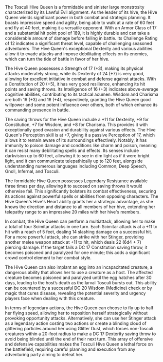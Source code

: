 The Tosculi Hive Queen is a formidable and sinister large monstrosity characterized by its Lawful Evil alignment. As the leader of its hive, the Hive Queen wields significant power in both combat and strategic planning. It boasts impressive speed and agility, being able to walk at a rate of 60 feet and fly at 40 feet, making it a versatile opponent. With an Armor Class of 17 and a substantial hit point pool of 189, it is highly durable and can take a considerable amount of damage before falling in battle. Its Challenge Rating of 12 indicates a significant threat level, capable of challenging seasoned adventurers. The Hive Queen's exceptional Dexterity and various abilities allow it to evade attacks and impose debilitating effects on its enemies, which can turn the tide of battle in favor of her hive. 

The Hive Queen possesses a Strength of 17 (+3), making its physical attacks moderately strong, while its Dexterity of 24 (+7) is very good, allowing for excellent initiative in combat and defense against attacks. With a Constitution of 20 (+5), it has very good resilience, enhancing its hit points and saving throws. Its Intelligence of 16 (+3) indicates above-average cognitive abilities, contributing to its tactical acumen. Wisdom and Charisma are both 16 (+3) and 18 (+4), respectively, granting the Hive Queen good willpower and some potent influence over others, both of which enhance its commanding presence in battle.

The saving throws for the Hive Queen include a +11 for Dexterity, +9 for Constitution, +7 for Wisdom, and +8 for Charisma. This provides it with exceptionally good evasion and durability against various effects. The Hive Queen's Perception skill is at +7, giving it a passive Perception of 17, which allows it to remain aware of its surroundings effectively. Notably, it has immunity to poison damage and conditions like charm and poison, meaning it can resist many debilitating spells and effects. Its senses include darkvision up to 60 feet, allowing it to see in dim light as if it were bright light, and it can communicate telepathically up to 120 feet, alongside understanding numerous languages including Common, Deep Speech, Gnoll, Infernal, and Tosculi.

The formidable Hive Queen possesses Legendary Resistance available three times per day, allowing it to succeed on saving throws it would otherwise fail. This significantly bolsters its combat effectiveness, securing its actions against powerful spells or abilities from opposing characters. The Hive Queen's Hive's Heart ability grants her a strategic advantage, as she knows the direction and distance to all members of her hive, extending her telepathy range to an impressive 20 miles with her hive's members.

In combat, the Hive Queen can perform a multiattack, allowing her to make a total of four Scimitar attacks in one turn. Each Scimitar attack is at a +11 to hit with a reach of 5 feet, dealing 14 slashing damage on a successful hit. For a more powerful attack, she can strike with her Stinger, providing another melee weapon attack at +11 to hit, which deals 22 (6d4 + 7) piercing damage. If the target fails a DC 17 Constitution saving throw, it becomes poisoned and paralyzed for one minute; this adds a significant crowd control element to her combat style.

The Hive Queen can also implant an egg into an incapacitated creature, a dangerous ability that allows her to use a creature as a host. The affected creature becomes poisoned and paralyzed until the egg hatches after 30 days, leading to the host’s death as the larval Tosculi bursts out. This ability can be countered by a successful DC 20 Wisdom (Medicine) check or by magic that cures disease, revealing the potential severity and urgency players face when dealing with this creature.

In terms of legendary actions, the Hive Queen can choose to fly up to half her flying speed, allowing her to reposition herself strategically without provoking opportunity attacks. Alternatively, she can use her Stinger attack as a legendary action costing two actions or create a blinding cloud of glittering particles around her using Glitter Dust, which forces non-Tosculi creatures within a 20-foot radius to make a DC 17 Dexterity saving throw to avoid being blinded until the end of their next turn. This array of offensive and defensive capabilities makes the Tosculi Hive Queen a lethal force on the battlefield, requiring careful planning and execution from any adventuring party aiming to defeat her.